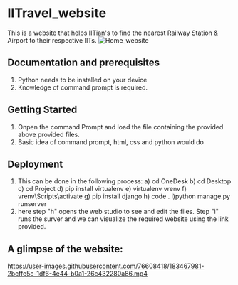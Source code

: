 # IITravel_website
This is a website that helps IITian's to find the nearest Railway Station &amp; Airport to their respective IITs. 
![Home_website](https://user-images.githubusercontent.com/76608418/183463228-9b5c8db8-70e9-45cd-8959-c93b76761c32.png)

## Documentation and prerequisites
1. Python needs to be installed on your device
2. Knowledge of command prompt is required.

## Getting Started
1. Onpen the command Prompt and load the file containing the provided above provided files.
2. Basic idea of command prompt, html, css and python would do

## Deployment
1. This can be done in the following process: 
    a) cd OneDesk
    b) cd Desktop
    c) cd Project
    d) pip install virtualenv
    e) virtualenv vrenv
    f) vrenv\Scripts\activate
    g) pip install django
    h) code .
    i)python manage.py runserver
2. here step "h" opens the web studio to see and edit the files. Step "i" runs the surver and we can visualize the required website using the link provided.

## A glimpse of the website:
https://user-images.githubusercontent.com/76608418/183467981-2bcffe5c-1df6-4e44-b0a1-26c432280a86.mp4

